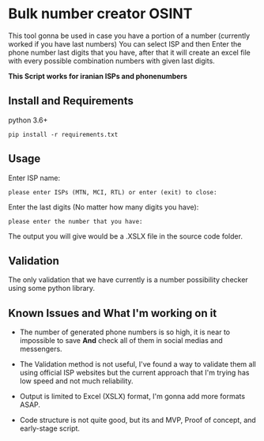 # Bulk number creator OSINT

This tool gonna be used in case you have a portion of a number (currently worked if you have last numbers) You can select ISP and then Enter the phone number last digits that you have, after that it will create an excel file with every possible combination numbers with given last digits.

__This Script works for iranian ISPs and phonenumbers__

## Install and Requirements

python 3.6+

```
pip install -r requirements.txt
```


## Usage

Enter ISP name:
```
please enter ISPs (MTN, MCI, RTL) or enter (exit) to close: 
```

Enter the last digits (No matter how many digits you have):
```
please enter the number that you have:
```

The output you will give would be a .XSLX file in the source code folder.

## Validation

The only validation that we have currently is a number possibility checker using some python library.

## Known Issues and What I'm working on it  

* The number of generated phone numbers is so high, it is near to impossible to save __And__ check all of them in social medias and messengers. 

* The Validation method is not useful, I've found a way to validate them all using official ISP websites but the current approach that I'm trying has low speed and not much reliability. 

* Output is limited to Excel (XSLX) format, I'm gonna add more formats ASAP.

* Code structure is not quite good, but its and MVP, Proof of concept, and early-stage script.
